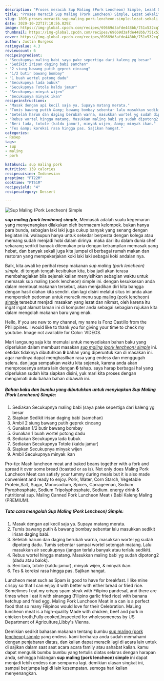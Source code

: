 ```yaml
---
description: "Proses meracik Sup Maling (Pork Lencheon) Simple, Lezat Sekali"
title: "Proses meracik Sup Maling (Pork Lencheon) Simple, Lezat Sekali"
slug: 1895-proses-meracik-sup-maling-pork-lencheon-simple-lezat-sekali
date: 2020-10-22T17:10:56.829Z
image: https://img-global.cpcdn.com/recipes/69669d3afde448bb/751x532cq70/sup-maling-pork-lencheon-simple-foto-resep-utama.jpg
thumbnail: https://img-global.cpcdn.com/recipes/69669d3afde448bb/751x532cq70/sup-maling-pork-lencheon-simple-foto-resep-utama.jpg
cover: https://img-global.cpcdn.com/recipes/69669d3afde448bb/751x532cq70/sup-maling-pork-lencheon-simple-foto-resep-utama.jpg
author: Justin Burgess
ratingvalue: 4.3
reviewcount: 6
recipeingredient:
- "Secukupnya maling babi saya pake sepertiga dari kaleng yg besar"
- "Sedikit irisan daging babi samchan"
- "2 siung bawang putih geprek cincang"
- "1/2 butir bawang bombay"
- "1 buah wortel potong dadu"
- "Secukupnya lada bubuk"
- "Secukupnya Totole kaldu jamur"
- "Secukupnya minyak wijen"
- "Secukupnya minyak ikan"
recipeinstructions:
- "Masak dengan api kecil saja ya. Supaya matang merata."
- "Tumis bawang putih &amp; bawang bombay sebentar lalu masukkan sedikit irisan daging babi."
- "Setelah harum dan daging berubah warna, masukkan wortel yg sudah dipotong dadu. Tumis sebentar sampai wortel setengah matang. Lalu masukkan air secukupnya (jangan terlalu banyak atau terlalu sedikit)."
- "Rebus wortel hingga matang. Masukkan maling babi yg sudah dipotong2 (dadu atau balok)."
- "Beri lada, totole (kaldu jamur), minyak wijen, &amp; minyak ikan."
- "Tes &amp; koreksi rasa hingga pas. Sajikan hangat."
categories:
- Resep
tags:
- sup
- maling
- pork

katakunci: sup maling pork 
nutrition: 139 calories
recipecuisine: Indonesian
preptime: "PT22M"
cooktime: "PT51M"
recipeyield: "4"
recipecategory: Dessert

---
```



![Sup Maling (Pork Lencheon) Simple](https://img-global.cpcdn.com/recipes/69669d3afde448bb/751x532cq70/sup-maling-pork-lencheon-simple-foto-resep-utama.jpg)

<b><i>sup maling (pork lencheon) simple</i></b>, Memasak adalah suatu kegemaran yang menyenangkan dilakukan oleh bermacam kelompok. bukan hanya para bunda, sebagian laki laki juga cukup banyak yang senang dengan kegiatan ini. walaupun hanya untuk sekedar berpesta dengan kolega atau memang sudah menjadi hobi dalam dirinya. maka dari itu dalam dunia chef sekarang sedikit banyak ditemukan pria dengan ketrampilan memasak yang hebat, dan banyak sekali juga kita jumpai di berbagai rumah makan dan restoran yang mempekerjakan koki laki laki sebagai koki andalan nya.

Baik, kita awali ke perihal resep makanan <i>sup maling (pork lencheon) simple</i>. di tengah tengah kesibukan kita, bisa jadi akan terasa membahagiakan bila sejenak kalian menyisihkan sebagian waktu untuk memasak sup maling (pork lencheon) simple ini. dengan kesuksesan anda dalam membuat makanan tersebut, akan menjadikan diri kita bangga dengan hasil olahan kita sendiri. dan lagi disini melalui situs ini anda akan memperoleh pedoman untuk meracik menu <u>sup maling (pork lencheon) simple</u> tersebut menjadi masakan yang lezat dan nikmat, oleh karena itu ingat ingat alamat laman ini di komputer anda sebagai sebagian rujukan kita dalam mengolah makanan baru yang enak.

Hello, If you are new to my channel, my name is Fonz Castillo from the Philippines. I would like to thank you for giving your time to check my youtube. Image not available for Color: VIDEOS.


Mari langsung saja kita memulai untuk menyediakan bahan baku yang diperlukan dalam membuat masakan <u><i>sup maling (pork lencheon) simple</i></u> ini. setidak tidaknya dibutuhkan <b>9</b> bahan yang diperuntuk kan di masakan ini. agar nantinya dapat menghasilkan rasa yang endess dan menggugah selera. dan juga sempatkan waktu kita sejenak, karena anda akan memprosesnya antara lain dengan <b>6</b> tahap. saya harap berbagai hal yang diperlukan sudah kita siapkan disini, yuk mari kita proses dengan mengamati dulu bahan bahan dibawah ini.

<!--inarticleads1-->

##### Bahan baku dan bumbu yang dibutuhkan untuk menyiapkan Sup Maling (Pork Lencheon) Simple:

1. Sediakan Secukupnya maling babi (saya pake sepertiga dari kaleng yg besar
1. Siapkan Sedikit irisan daging babi (samchan)
1. Ambil 2 siung bawang putih geprek cincang
1. Gunakan 1/2 butir bawang bombay
1. Gunakan 1 buah wortel potong dadu
1. Sediakan Secukupnya lada bubuk
1. Sediakan Secukupnya Totole (kaldu jamur)
1. Siapkan Secukupnya minyak wijen
1. Ambil Secukupnya minyak ikan


Pro-tip: Mash luncheon meat and baked beans together with a fork and spread it over some bread (toasted or as is). Not only does Maling Pork Luncheon Meat can satisfy your tummy during meals but it is also made convenient and ready to enjoy. Pork, Water, Corn Starch, Vegetable Protein,Salt, Sugar, Monosodium, Spices, Carrageenan, Sodium Pyrophosphate, Sodium Tripolyphosphate, Sodium. energy drink &amp; nutritional sup. Maling Canned Pork Luncheon Meat / Babi Kaleng Maling (PREMIUM). 

<!--inarticleads2-->

##### Tata cara mengolah Sup Maling (Pork Lencheon) Simple:

1. Masak dengan api kecil saja ya. Supaya matang merata.
1. Tumis bawang putih &amp; bawang bombay sebentar lalu masukkan sedikit irisan daging babi.
1. Setelah harum dan daging berubah warna, masukkan wortel yg sudah dipotong dadu. Tumis sebentar sampai wortel setengah matang. Lalu masukkan air secukupnya (jangan terlalu banyak atau terlalu sedikit).
1. Rebus wortel hingga matang. Masukkan maling babi yg sudah dipotong2 (dadu atau balok).
1. Beri lada, totole (kaldu jamur), minyak wijen, &amp; minyak ikan.
1. Tes &amp; koreksi rasa hingga pas. Sajikan hangat.


Luncheon meat such as Spam is good to have for breakfast. I like mine crispy so that I can enjoy it with better with either bread or fried rice. Sometimes I eat my crispy spam steak with Filipino pandesal, and there are times when I eat it with sinangag (Filipino garlic fried rice) with banana ketchup and fried egg. Maling Pork Luncheon Meat in a can is a perfect food that so many Filipinos would love for their Celebration. MaLing luncheon meat is a high-quality Made with chicken, beef and pork in chicken broth,Fully cooked,Inspected for wholesomeness by US Department of Agriculture,Libby&#39;s Vienna. 

Demikian sedikit bahasan makanan tentang bumbu <u>sup maling (pork lencheon) simple</u> yang endess. kami berharap anda sudah memahami dengan penjabaran diatas, dan kalian dapat meracik lagi di acara lain untuk di sajikan dalam saat saat acara acara family atau sahabat kalian. kamu dapat mengulik bumbu bumbu yang tertulis diatas selaras dengan harapan anda, sehingga hidangan <b>sup maling (pork lencheon) simple</b> ini dapat menjadi lebih endess dan sempurna lagi. demikian ulasan singkat ini, sampai berjumpa lagi di lain kesempatan. semoga hari kalian menyenangkan.
